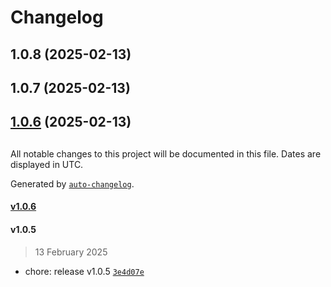 # Changelog

## 1.0.8 (2025-02-13)

## 1.0.7 (2025-02-13)

## [1.0.6](https://github.com/hkaibara/test-app-wf-release-it/compare/v1.0.5...v1.0.6) (2025-02-13)

##

All notable changes to this project will be documented in this file. Dates are displayed in UTC.

Generated by [`auto-changelog`](https://github.com/CookPete/auto-changelog).

#### [v1.0.6](https://github.com/hkaibara/test-app-wf-release-it/compare/v1.0.5...v1.0.6)

#### v1.0.5

> 13 February 2025

- chore: release v1.0.5 [`3e4d07e`](https://github.com/hkaibara/test-app-wf-release-it/commit/3e4d07eb652473efbad5dbaf0f2c74bea0cb9ccd)
